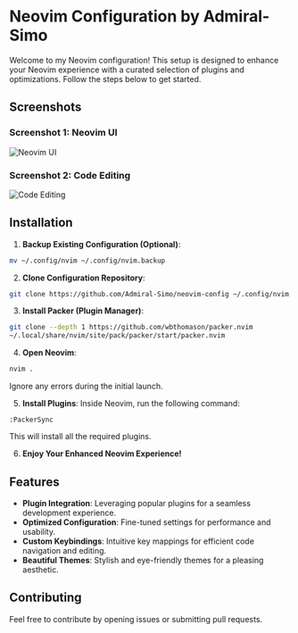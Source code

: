 # Neovim Configuration by Admiral-Simo

Welcome to my Neovim configuration! This setup is designed to enhance your Neovim experience with a curated selection of plugins and optimizations. Follow the steps below to get started.

## Screenshots

### Screenshot 1: Neovim UI
![Neovim UI](https://i.postimg.cc/Rhv9PFNF/Screenshot-2024-01-22-at-20-53-26.png)

### Screenshot 2: Code Editing
![Code Editing](https://i.postimg.cc/7hP83WWJ/Screenshot-2024-01-22-at-20-55-02.png)

## Installation

1. **Backup Existing Configuration (Optional)**:

```bash
mv ~/.config/nvim ~/.config/nvim.backup
```

2. **Clone Configuration Repository**:

```bash
git clone https://github.com/Admiral-Simo/neovim-config ~/.config/nvim
```

3. **Install Packer (Plugin Manager)**:

```bash
git clone --depth 1 https://github.com/wbthomason/packer.nvim
~/.local/share/nvim/site/pack/packer/start/packer.nvim
```

4. **Open Neovim**:

```bash
nvim .
```

Ignore any errors during the initial launch.

5. **Install Plugins**:
Inside Neovim, run the following command:

```vim
:PackerSync
```

This will install all the required plugins.

6. **Enjoy Your Enhanced Neovim Experience!**

## Features

- **Plugin Integration**: Leveraging popular plugins for a seamless development experience.
- **Optimized Configuration**: Fine-tuned settings for performance and usability.
- **Custom Keybindings**: Intuitive key mappings for efficient code navigation and editing.
- **Beautiful Themes**: Stylish and eye-friendly themes for a pleasing aesthetic.

## Contributing

Feel free to contribute by opening issues or submitting pull requests.
